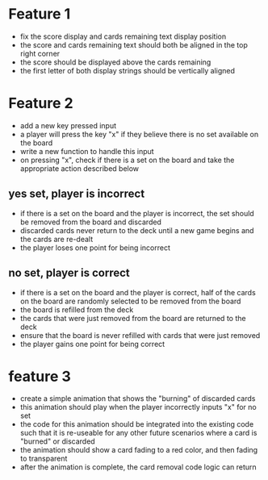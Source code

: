 # Feature 1
- fix the score display and cards remaining text display position
- the score and cards remaining text should both be aligned in the top right corner
- the score should be displayed above the cards remaining
- the first letter of both display strings should be vertically aligned

# Feature 2
- add a new key pressed input
- a player will press the key "x" if they believe there is no set available on the board
- write a new function to handle this input
- on pressing "x", check if there is a set on the board and take the appropriate action described below

## yes set, player is incorrect
- if there is a set on the board and the player is incorrect, the set should be removed from the board and discarded 
- discarded cards never return to the deck until a new game begins and the cards are re-dealt
- the player loses one point for being incorrect

## no set, player is correct
- if there is a set on the board and the player is correct, half of the cards on the board are randomly selected to be removed from the board
- the board is refilled from the deck
- the cards that were just removed from the board are returned to the deck
- ensure that the board is never refilled with cards that were just removed
- the player gains one point for being correct

# feature 3
- create a simple animation that shows the "burning" of discarded cards
- this animation should play when the player incorrectly inputs "x" for no set
- the code for this animation should be integrated into the existing code such that it is re-useable for any other future scenarios where a card is "burned" or discarded
- the animation should show a card fading to a red color, and then fading to transparent
- after the animation is complete, the card removal code logic can return